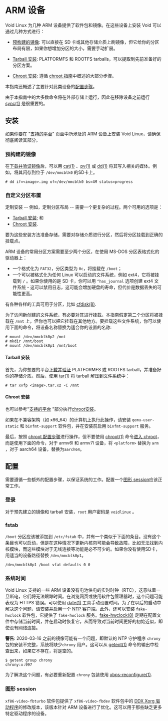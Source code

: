 # ARM 设备

Void Linux 为几种 ARM 设备提供了软件包和镜像。在这些设备上安装 Void 可以通过几种方式进行：

- [预构建的镜像](预构建的镜像): 可以直接在 SD 卡或其他存储介质上刷镜像，但它给你的分区布局有限，如果你想增加分区的大小，需要手动扩展。
   
- [Tarball 安装](#tarball-安装): PLATFORMFS 和 ROOTFS tarballs，可以提取到先前准备好的分区方案。
- [Chroot 安装](#chroot-安装): 遵循 [chroot 指南](https://docs.voidlinux.org/installation/guides/chroot.html)中概述的大部分步骤。

本指南还概述了主要针对此类设备的[配置步骤](#配置)。

由于本指南中的大多数命令将在外部存储上运行，因此在移除设备之前运行 [sync(1)](https://man.voidlinux.org/sync.1) 是很重要的。

## 安装

如果你要在 "[支持的平台](./platforms.md)" 页面中所涉及的 ARM 设备上安装 Void Linux，请确保彻底阅读其部分。

### 预构建的镜像

在[下载并验证镜像](../../index.md)后，可以用 [cat(1)](https://man.voidlinux.org/cat.1) 、[pv(1)](https://man.voidlinux.org/pv.1) 或 [dd(1)](https://man.voidlinux.org/dd.1) 将其写入相关的媒体。例如，将其闪存到位于 `/dev/mmcblk0` 的SD卡上。

```
# dd if=<image>.img of=/dev/mmcblk0 bs=4M status=progress
```

### 自定义分区布置

定制安装 -- 例如，定制分区布局 -- 需要一个更复杂的过程。两个可用的选项是：

- [Tarball 安装](#tarball-安装); 和
- [Chroot 安装](#chroot-安装).

要为这些安装方法准备存储，需要对存储介质进行分区，然后将分区挂载到正确的挂载点。

ARM 设备的常用分区方案需要至少两个分区，在使用 MS-DOS 分区表格式化的驱动器上：

- 一个格式化为 `FAT32`，分区类型为 `0c`，将挂载在 `/boot`；
-  一个可以被格式化为任何 Linux 可以启动的文件系统，例如 ext4，它将被挂载到 `/` 。如果你使用的是 SD 卡，你可以用 `^has_journal` 选项创建 ext4 文件系统 - 这可以禁用日志，这可能会增加硬盘的寿命，但代价是数据丢失的可能性更高。

有各种各样的工具可用于分区，比如
[cfdisk(8)](https://man.voidlinux.org/cfdisk.8).

为了访问新创建的文件系统，有必要对其进行挂载。本指南假定第二个分区将被挂载在 `/mnt` 上，但你也可以把它挂载在其他地方。要挂载这些文件系统，你可以使用下面的命令，将设备名称替换为适合你的设置的名称:

```
# mount /dev/mmcblk0p2 /mnt
# mkdir /mnt/boot
# mount /dev/mmcblk0p1 /mnt/boot
```

#### Tarball 安装

首先，为你想要的平台[下载并验证](../../index.md) PLATFORMFS 或 ROOTFS tarball，并准备好你的存储介质。然后，使用 [tar(1)](https://man.voidlinux.org/tar.1) 将 tarball 解压到文件系统中：

```
# tar xvfp <image>.tar.xz -C /mnt
```

#### Chroot 安装

也可以參考"[支持的平台](./platforms.md) "部分执行[chroot安装](./chroot.md)。

如果在不兼容架构（如 x86_64）的计算机上执行此操作，请安装 `qemu-user-static` 和 `binfmt-support` 软件包，并在安装前启用 `binfmt-support` 服务。

最后，按照 [chroot 配置步骤](../chroot.md#配置)进行操作，但不要使用 [chroot(1)](https://man.voidlinux.org/chroot.1) 命令[进入 chroot](../chroot.md#进入-chroot)，而是使用下面的命令，对于 armv6l 和 armv7l 设备，将 `<platform>` 替换为 `arm` ，对于 aarch64 设备，替换为`aarch64`。


## 配置

需要遵循一些额外的配置步骤，以保证系统的工作。配置一个[图形 session](../../../config/graphical-session/index.md)应该正常工作。


### 登录

对于预先建立的镜像和 tarball 安装，`root` 用户密码是 `voidlinux` 。

### fstab

`/boot` 分区应该被添加到 `/etc/fstab` 中，并有一个类似于下面的条目。没有这个条目也可以启动，但是在这种情况下更新内核包可能会导致故障，比如无法找到内核模块，而这些模块对于无线连接等功能是必不可少的。如果你没有使用SD卡，用适当的设备路径替换 `/dev/mmcblk0p1`。


```
/dev/mmcblk0p1 /boot vfat defaults 0 0
```

### 系统时间

Void Linux 支持的一些 ARM 设备没有电池供电的实时时钟（RTC），这意味着一旦断电，它们将无法跟踪时间。在浏览网页或使用软件包管理器时，这个问题可能表现为 HTTPS 错误。可以使用 [date(1)](https://man.voidlinux.org/date.1) 工具手动设置时间。为了在以后的启动中解决这个问题，请安装并启用一个 [NTP 客户端](../../../config/date-time.md#ntp)。此外，还可以安装 `fake-hwclock` 软件包，它提供了 `fake-hwclock` 服务。[fake-hwclock(8)](https://man.voidlinux.org/fake-hwclock.8) 定期在配置文件中存储当前时间，并在启动时恢复它，从而导致对当前时间更好的初始近似，即使没有网络连接。

**警告**: 2020-03-16 之前的镜像可能有一个问题，即默认的 NTP 守护程序 `chrony` 包的安装不完整，系统将缺少`chrony` 用户。这可以从 [getent(1)](https://man.voidlinux.org/getent.1) 命令的输出中检查出来，如果它不存在，将是空的。


```
$ getent group chrony
chrony:x:997
```

为了解决这个问题，有必要重新配置 `chrony` 包装使用 
[xbps-reconfigure(1)](https://man.voidlinux.org/xbps-reconfigure).

### 图形 session

`xf86-video-fbturbo` 软件包提供了 `xf86-video-fbdev` 软件包中的 [DDX Xorg 驱动程序](../../../config/graphical-session/xorg.md#ddx)的修改版本，该版本针对 ARM 设备进行了优化。这可以用于那些缺乏更多特定驱动程序的设备。
